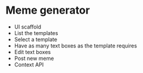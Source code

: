 # Meme generator

- UI scaffold
- List the templates
- Select a template
- Have as many text boxes as the template requires
- Edit text boxes
- Post new meme
- Context API
